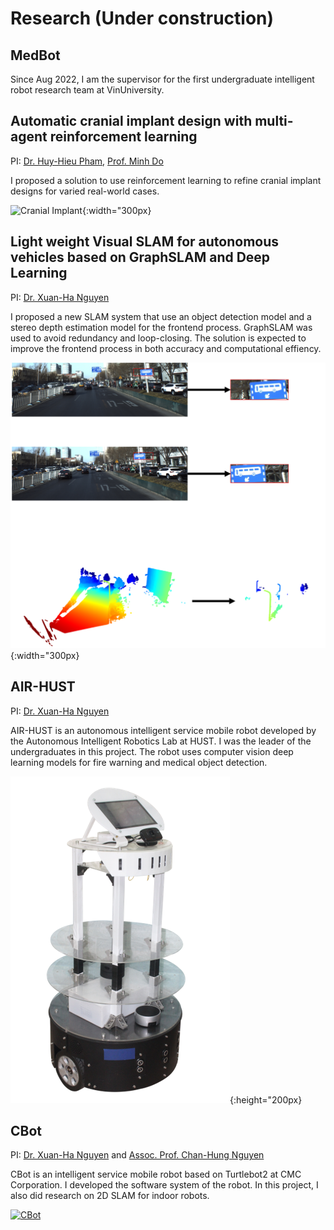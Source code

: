 
# Research (Under construction)

## MedBot

Since Aug 2022, I am the supervisor for the first undergraduate intelligent robot research team at VinUniversity.

## Automatic cranial implant design with multi-agent reinforcement learning
PI: [Dr. Huy-Hieu Pham](https://huyhieupham.github.io/), [Prof. Minh Do](https://minhdo.ece.illinois.edu/)

I proposed a solution to use reinforcement learning to refine cranial implant designs for varied real-world cases.

![Cranial Implant](/projects/SHC/TungNT_Cranial_implant_design_poster.png){:width="300px}


## Light weight Visual SLAM for autonomous vehicles based on GraphSLAM and Deep Learning 
PI: [Dr. Xuan-Ha Nguyen](https://scholar.google.com/citations?user=FO_xu-8AAAAJ&hl=en&oi=ao)

I proposed a new SLAM system that use an object detection model and a stereo depth estimation model for the frontend process. GraphSLAM was used to avoid redundancy and loop-closing. The solution is expected to improve the frontend process in both accuracy and computational effiency.

![Visual SLAM](/projects/Visual-SLAM/Visual-SLAM.png){:width="300px}


## AIR-HUST
<!-- [![AIR-HUST](/projects/AIR-HUST/AIR-HUST.png)](/projects/AIR-HUST/AIR-HUST){:width="300px} -->
PI: [Dr. Xuan-Ha Nguyen](https://scholar.google.com/citations?user=FO_xu-8AAAAJ&hl=en&oi=ao)

AIR-HUST is an autonomous intelligent service mobile robot developed by the Autonomous Intelligent Robotics Lab at HUST. I was the leader of the undergraduates in this project. The robot uses computer vision deep learning models for fire warning and medical object detection.

[![AIR-HUST](/projects/AIR-HUST/AIR-HUST.png)](https://www.youtube.com/watch?v=KEYiAhM7ixI){:height="200px}


## CBot
<!-- ![CBot](/projects/CBot/CBot.jpg){:width="300px"} -->
PI: [Dr. Xuan-Ha Nguyen](https://scholar.google.com/citations?user=FO_xu-8AAAAJ&hl=en&oi=ao) and [Assoc. Prof. Chan-Hung Nguyen](https://vn.linkedin.com/in/hung-nguyen-chan-62027621)

CBot is an intelligent service mobile robot based on Turtlebot2 at CMC Corporation. I developed the software system of the robot. In this project, I also did research on 2D SLAM for indoor robots.

[![CBot](https://img.youtube.com/vi/v6WDv4eWN_k/0.jpg)](https://www.youtube.com/watch?v=v6WDv4eWN_k)